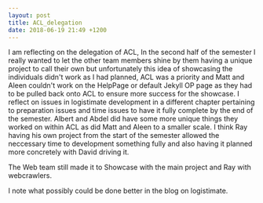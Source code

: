 ```yaml
---
layout: post
title: ACL_delegation
date: 2018-06-19 21:49 +1200
---
```


I am reflecting on the delegation of ACL, In the second half of the semester I really wanted to let the other team members shine by them having a unique project to call their own but unfortunately this idea of showcasing the individuals didn't work as I had planned, ACL was a priority and Matt and Aleen couldn't work on the HelpPage or default Jekyll OP page as they had to be pulled back onto ACL to ensure more success for the showcase. I reflect on issues in logistimate development in a different chapter pertaining to preparation issues and time issues to have it fully complete by the end of the semester. Albert and Abdel did have some more unique things they worked on within ACL as did Matt and Aleen to a smaller scale. I think Ray having his own project from the start of the semester allowed the neccessary time to development something fully and also having it planned more concretely with David driving it.

The Web team still made it to Showcase with the main project and Ray with webcrawlers.

I note what possibly could be done better in the blog on logistimate.
